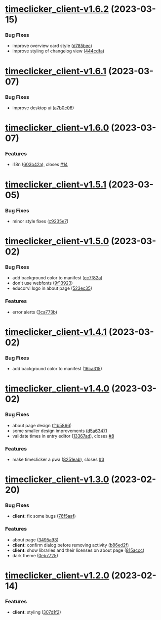 # [timeclicker_client-v1.6.2](https://github.com/educorvi/timeclicker/compare/timeclicker_client-v1.6.1...timeclicker_client-v1.6.2) (2023-03-15)


### Bug Fixes

* improve overview card style ([d785bec](https://github.com/educorvi/timeclicker/commit/d785becbb05aaeaea3fffce8cf2435df7f4db27f))
* improve styling of changelog view ([444cdfa](https://github.com/educorvi/timeclicker/commit/444cdfad8767d5f9cf8346b5da08fcb870869c7b))

# [timeclicker_client-v1.6.1](https://github.com/educorvi/timeclicker/compare/timeclicker_client-v1.6.0...timeclicker_client-v1.6.1) (2023-03-07)


### Bug Fixes

* improve desktop ui ([a7b0c06](https://github.com/educorvi/timeclicker/commit/a7b0c067a36b838eb11af724466d4378ea4522ce))

# [timeclicker_client-v1.6.0](https://github.com/educorvi/timeclicker/compare/timeclicker_client-v1.5.1...timeclicker_client-v1.6.0) (2023-03-07)


### Features

* i18n ([603b42a](https://github.com/educorvi/timeclicker/commit/603b42a31c0da8b8d7851ee6573236c2d9a8fe43)), closes [#14](https://github.com/educorvi/timeclicker/issues/14)

# [timeclicker_client-v1.5.1](https://github.com/educorvi/timeclicker/compare/timeclicker_client-v1.5.0...timeclicker_client-v1.5.1) (2023-03-05)


### Bug Fixes

* minor style fixes ([c9235e7](https://github.com/educorvi/timeclicker/commit/c9235e752d23f92c0c4ee02d43a5ed952a31ee0d))

# [timeclicker_client-v1.5.0](https://github.com/educorvi/timeclicker/compare/timeclicker_client-v1.4.1...timeclicker_client-v1.5.0) (2023-03-02)


### Bug Fixes

* add background color to manifest ([ec7f82a](https://github.com/educorvi/timeclicker/commit/ec7f82a1914cc5a6e52068412df70545084865f7))
* don't use webfonts ([9f13923](https://github.com/educorvi/timeclicker/commit/9f13923c6f09b652b13af6da1e6c96af4485b2d1))
* educorvi logo in about page ([523ec35](https://github.com/educorvi/timeclicker/commit/523ec351f1b238572b3615708a1c791b06ad251b))


### Features

* error alerts ([3ca773b](https://github.com/educorvi/timeclicker/commit/3ca773b167605a66e7a9ea243342b52bd74e095f))

# [timeclicker_client-v1.4.1](https://github.com/educorvi/timeclicker/compare/timeclicker_client-v1.4.0...timeclicker_client-v1.4.1) (2023-03-02)


### Bug Fixes

* add background color to manifest ([16ca315](https://github.com/educorvi/timeclicker/commit/16ca3155c6594db8a2da569289446b6ea4c94b04))

# [timeclicker_client-v1.4.0](https://github.com/educorvi/timeclicker/compare/timeclicker_client-v1.3.0...timeclicker_client-v1.4.0) (2023-03-02)


### Bug Fixes

* about page design ([f1b5866](https://github.com/educorvi/timeclicker/commit/f1b586660e2a34ec8767ba16f3f5432d19b6138d))
* some smaller design improvements ([d5a6347](https://github.com/educorvi/timeclicker/commit/d5a6347588502d1b93415d886f0e9d77c74d2bd5))
* validate times in entry editor ([13367ad](https://github.com/educorvi/timeclicker/commit/13367ade7b78e555401cf18188019d3a0494f38d)), closes [#8](https://github.com/educorvi/timeclicker/issues/8)


### Features

* make timeclicker a pwa ([8251eab](https://github.com/educorvi/timeclicker/commit/8251eab3b785762a267ad96c9a3d901fe9cc9371)), closes [#3](https://github.com/educorvi/timeclicker/issues/3)

# [timeclicker_client-v1.3.0](https://github.com/educorvi/timeclicker/compare/timeclicker_client-v1.2.0...timeclicker_client-v1.3.0) (2023-02-20)


### Bug Fixes

* **client:** fix some bugs ([76f5aaf](https://github.com/educorvi/timeclicker/commit/76f5aafadeff97c8333236b16318b7d23c95e441))


### Features

* about page ([3495a93](https://github.com/educorvi/timeclicker/commit/3495a93bb56341271d91eda0de58f2e395ec8793))
* **client:** confirm dialog before removing activity ([b86ed2f](https://github.com/educorvi/timeclicker/commit/b86ed2fccc8cae02011a7eca54e7bc770566caa2))
* **client:** show libraries and their licenses on about page ([815accc](https://github.com/educorvi/timeclicker/commit/815acccf0ef68b2bcf13cddb1bade93b05623618))
* dark theme ([0eb7725](https://github.com/educorvi/timeclicker/commit/0eb7725ec16f58229975176961e2a9ee65bdce6a))

# [timeclicker_client-v1.2.0](https://github.com/educorvi/timeclicker/compare/timeclicker_client-v1.1.0...timeclicker_client-v1.2.0) (2023-02-14)


### Features

* **client:** styling ([307d1f2](https://github.com/educorvi/timeclicker/commit/307d1f2a427405b5f0720d90f952e8c4d9e8fadf))
